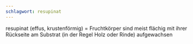 ```yaml
---
schlagwort: resupinat
---
```

resupinat (effus, krustenförmig) = Fruchtkörper sind meist flächig mit ihrer Rückseite am Substrat (in der Regel Holz oder Rinde) aufgewachsen 